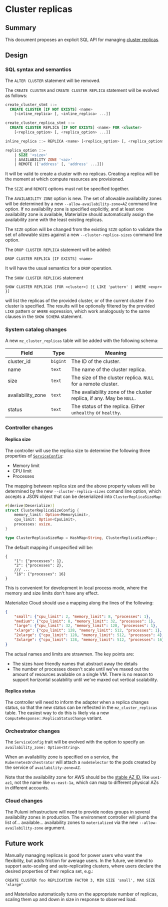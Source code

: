# Cluster replicas

## Summary

This document proposes an explicit SQL API for managing
[cluster replicas](../platform/ux.md#cluster-replica).

## Design

### SQL syntax and semantics

The `ALTER CLUSTER` statement will be removed.

The `CREATE CLUSTER` and `CREATE CLUSTER REPLICA` statement will be evolved as
follows:

```sql
create_cluster_stmt ::=
  CREATE CLUSTER [IF NOT EXISTS] <name>
    [<inline_replica> [, <inline_replica> ...]]

create_cluster_replica_stmt ::=
  CREATE CLUSTER REPLICA [IF NOT EXISTS] <name> FOR <cluster>
    [<replica_option> [, <replica_option> ...]]

inline_replica ::= REPLICA <name> [<replica_option> [, <replica_option> ...]]

replica_option ::=
    | SIZE '<size>'
    | AVAILABILITY ZONE '<az>'
    | REMOTE (['address' [, 'address' ...]])
```

It will be valid to create a cluster with no replicas. Creating a replica will
be the moment at which compute resources are provisioned.

The `SIZE` and `REMOTE` options must not be specified together.

The `AVAILABILITY ZONE` option is new. The set of allowable availability zones
will be determined by a new `--allow-availability-zone=AZ` command line option.
If no availability zone is specified explicitly, and at least one availability
zone is available, Materialize should automatically assign the availability
zone with the least existing replicas.

The `SIZE` option will be changed from the existing `SIZE` option to validate
the set of allowable sizes against a new `--cluster-replica-sizes`
command line option.

The `DROP CLUSTER REPLICA` statement will be added:

```
DROP CLUSTER REPLICA [IF EXISTS] <name>
```

It will have the usual semantics for a `DROP` operation.

The `SHOW CLUSTER REPLICAS` statement

```
SHOW CLUSTER REPLICAS [FOR <cluster>] [{ LIKE 'pattern' | WHERE <expr> }]
```

will list the replicas of the provided cluster, or of the current cluster if no
cluster is specified. The results will be optionally filtered by the provided
`LIKE` pattern or `WHERE` expression, which work analogously to the same clauses
in the `SHOW SCHEMA` statement.

### System catalog changes

A new `mz_cluster_replicas` table will be added with the following schema:

Field             | Type      | Meaning
------------------|-----------|--------
cluster_id        | `bigint`  | The ID of the cluster.
name              | `text`    | The name of the cluster replica.
size              | `text`    | The size of the cluster replica. `NULL` for a remote cluster.
availability_zone | `text`    | The availability zone of the cluster replica, if any. May be `NULL`.
status            | `text`    | The status of the replica. Either `unhealthy` or `healthy`.

### Controller changes

#### Replica size

The controller will use the replica size to determine the following three
properties of [`ServiceConfig`](https://dev.materialize.com/api/rust/mz_orchestrator/struct.ServiceConfig.html#fields):

  * Memory limit
  * CPU limit
  * Processes

The mapping between replica size and the above property values will be
determined by the new `--cluster-replica-sizes` comand line option, which
accepts a JSON object that can be deserialized into `ClusterReplicaSizeMap`:

```rust
#[derive(Deserialize)]
struct ClusterReplicaSizeConfig {
    memory_limit: Option<MemoryLimit>,
    cpu_limit: Option<CpuLimit>,
    processes: usize,
}

type ClusterReplicaSizeMap = HashMap<String, ClusterReplicaSizeMap>;
```

The default mapping if unspecified will be:

```jsonc
{
    "1": {"processes": 1},
    "2": {"processes": 2},
    /// ...
    "16": {"processes": 16}
}
```

This is convenient for development in local process mode, where the memory and
size limits don't have any effect.

Materialize Cloud should use a mapping along the lines of the following:

```json
{
    "small": {"cpu_limit": 2, "memory_limit": 8, "processes": 1},
    "medium": {"cpu_limit": 8, "memory_limit": 32, "processes": 1},
    "large": {"cpu_limit": 32, "memory_limit": 128, "processes": 1},
    "xlarge": {"cpu_limit": 128, "memory_limit": 512, "processes": 1},
    "2xlarge": {"cpu_limit": 128, "memory_limit": 512, "processes": 4},
    "3xlarge": {"cpu_limit": 128, "memory_limit": 512, "processes": 16},
}
```

The actual names and limits are strawmen. The key points are:

  * The sizes have friendly names that abstract away the details
  * The number of processes doesn't scale until we've maxed out the amount of
    resources available on a single VM. There is no reason to support horizontal
    scalability until we've maxed out vertical scalability.

#### Replica status

The controller will need to inform the adapter when a replica changes status, so
that the new status can be reflected in the `mz_cluster_replicas` table. The
easiest way to do this is likely via a new
`ComputeResponse::ReplicaStatusChange` variant.

### Orchestrator changes

The `ServiceConfig` trait will be evolved with the option to specify an
`availability_zone: Option<String>`.

When an availability zone is specified on a service, the
`KubernetesOrchestrator` will attach a `nodeSelector` to the pods created by the
service of `availability-zone=AZ`.

Note that the availability zone for AWS should be the
[stable AZ ID](https://docs.aws.amazon.com/ram/latest/userguide/working-with-az-ids.html),
like `use1-az1`, not the name like `us-east-1a`, which can map to different
physical AZs in different accounts.

### Cloud changes

The Pulumi infrastructure will need to provide nodes groups in several
availability zones in production. The environment controller will plumb
the list of... available... availability zones to `materialized` via the
new `--allow-availability-zone` argument.

## Future work

Manually managing replicas is good for power users who want the flexibility, but
adds friction for average users. In the future, we intend to support
auto-scaling and auto-replicating clusters, where users declare the desired
properties of their replica set, e.g.:

```
CREATE CLUSTER foo REPLICATION FACTOR 3, MIN SIZE 'small', MAX SIZE 'xlarge'
```

and Materialize automatically turns on the appropriate number of replicas,
scaling them up and down in size in response to observed load.
